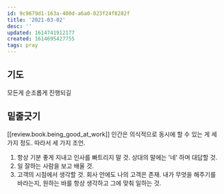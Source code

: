 ```yaml
---
id: 9c9679d1-163a-400d-a6a0-023f24f8282f
title: '2021-03-02'
desc: ''
updated: 1614741912177
created: 1614695427755
tags: pray
---
```

## 기도

모든게 순조롭게 진행되길

## 밑줄긋기

[[review.book.being_good_at_work]]
인간은 의식적으로 동시에 할 수 있는 게 세 가지 정도. 
따라서 세 가지 조언.

1. 항상 기분 좋게 지내고 인사를 빠트리지 말 것. 상대의 말에는 '네' 하며 대답할 것. 
2. 일 잘하는 사람을 보고 배울 것.
3. 고객의 시점에서 생각할 것. 회사 안에도 나의 고객은 존재. 내가 무엇을 해주기를 바라는지, 원하는 바를 항상 생각하고 그에 맞춰 일하는 것.

